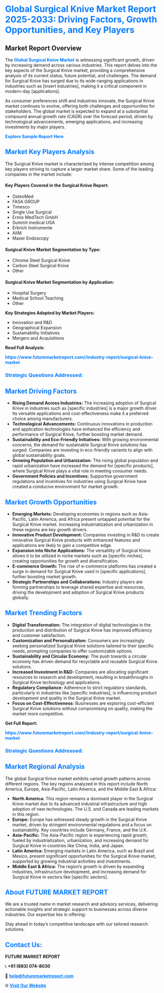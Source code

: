 <h1 style="color: #007BFF;">Global Surgical Knive Market Report 2025-2033: Driving Factors, Growth Opportunities, and Key Players</h1>

<section id="overview">
<h2>Market Report Overview</h2>
<p>The <a href="https://www.futuremarketreport.com//industry-report/surgical-knive-market" style="color: #007BFF; text-decoration: none;"><strong>Global Surgical Knive Market</strong></a> is witnessing significant growth, driven by increasing demand across various industries. This report delves into the key aspects of the Surgical Knive market, providing a comprehensive analysis of its current status, future potential, and challenges. The demand for Surgical Knive has surged due to its wide-ranging applications in industries such as [insert industries], making it a critical component in modern-day [applications].</p>
<p>As consumer preferences shift and industries innovate, the Surgical Knive market continues to evolve, offering both challenges and opportunities for stakeholders. The global market is expected to expand at a substantial compound annual growth rate (CAGR) over the forecast period, driven by technological advancements, emerging applications, and increasing investments by major players.</p>
</section>

<section id="overview">
<p><a href="https://www.futuremarketreport.com//request-sample/reportId=64798" style="color: #007BFF; text-decoration: none;"><strong>Explore Sample Report Here</strong></a></p>
</section>

<section id="key-players">
<h2 style="color: #007BFF;">Market Key Players Analysis</h2>
<p>The Surgical Knive market is characterized by intense competition among key players striving to capture a larger market share. Some of the leading companies in the market include:</p>
<h4>Key Players Covered in the Surgical Knive Report:</h4>
<ul><li>OsteoMed</li><li>FASA GROUP</li><li>Timesco</li><li>Single Use Surgical</li><li>Ermis MedTech GmbH</li><li>Summit medical USA</li><li>Erbrich Instrumente</li><li>AIIM</li><li>Maxer Endoscopy</li></ul>
<h4>Surgical Knive Market Segmentation by Type:</h4>
<ul><li>Chrome Steel Surgical Knive</li><li>Carbon Steel Surgical Knive</li><li>Other</li></ul>

<h4>Surgical Knive Market Segmentation by Application:</h4>
<ul><li>Hospital Surgery</li><li>Medical School Teaching</li><li>Other</li></ul>
<p><strong>Key Strategies Adopted by Market Players:</strong></p>
<ul>
<li>Innovation and R&D</li>
<li>Geographical Expansion</li>
<li>Sustainability Initiatives</li>
<li>Mergers and Acquisitions</li>
</ul>
</section>

<section>
<p><strong>Read Full Analysis: </strong></p><a href="https://www.futuremarketreport.com//industry-report/surgical-knive-market" style="color: #007BFF; text-decoration: none;"><strong>https://www.futuremarketreport.com//industry-report/surgical-knive-market</strong></a>
<h3 style="color: #007BFF;">Strategic Questions Addressed:</h3>
</section>

<section id="driving-factors">
<h2 style="color: #007BFF;">Market Driving Factors</h2>
<ul>
<li><strong>Rising Demand Across Industries:</strong> The increasing adoption of Surgical Knive in industries such as [specific industries] is a major growth driver. Its versatile applications and cost-effectiveness make it a preferred choice among manufacturers.</li>
<li><strong>Technological Advancements:</strong> Continuous innovations in production and application technologies have enhanced the efficiency and performance of Surgical Knive, further boosting market demand.</li>
<li><strong>Sustainability and Eco-Friendly Initiatives:</strong> With growing environmental concerns, the demand for sustainable Surgical Knive solutions has surged. Companies are investing in eco-friendly variants to align with global sustainability goals.</li>
<li><strong>Growing Population and Urbanization:</strong> The rising global population and rapid urbanization have increased the demand for [specific products], where Surgical Knive plays a vital role in meeting consumer needs.</li>
<li><strong>Government Policies and Incentives:</strong> Supportive government regulations and incentives for industries using Surgical Knive have created a conducive environment for market growth.</li>
</ul>
</section>

<section id="growth-opportunities">
<h2 style="color: #007BFF;">Market Growth Opportunities</h2>
<ul>
<li><strong>Emerging Markets:</strong> Developing economies in regions such as Asia-Pacific, Latin America, and Africa present untapped potential for the Surgical Knive market. Increasing industrialization and urbanization in these regions are key growth drivers.</li>
<li><strong>Innovative Product Development:</strong> Companies investing in R&D to create innovative Surgical Knive products with enhanced features and applications are likely to gain a competitive edge.</li>
<li><strong>Expansion into Niche Applications:</strong> The versatility of Surgical Knive allows it to be utilized in niche markets such as [specific niches], creating opportunities for growth and diversification.</li>
<li><strong>E-commerce Growth:</strong> The rise of e-commerce platforms has created a surge in demand for Surgical Knive used in [specific applications], further boosting market growth.</li>
<li><strong>Strategic Partnerships and Collaborations:</strong> Industry players are forming partnerships to leverage shared expertise and resources, driving the development and adoption of Surgical Knive products globally.</li>
</ul>
</section>

<section id="trending-factors">
<h2 style="color: #007BFF;">Market Trending Factors</h2>
<ul>
<li><strong>Digital Transformation:</strong> The integration of digital technologies in the production and distribution of Surgical Knive has improved efficiency and customer satisfaction.</li>
<li><strong>Customization and Personalization:</strong> Consumers are increasingly seeking personalized Surgical Knive solutions tailored to their specific needs, prompting companies to offer customizable options.</li>
<li><strong>Sustainability and Circular Economy:</strong> The push towards a circular economy has driven demand for recyclable and reusable Surgical Knive solutions.</li>
<li><strong>Increased Investment in R&D:</strong> Companies are allocating significant resources to research and development, resulting in breakthroughs in Surgical Knive technology and applications.</li>
<li><strong>Regulatory Compliance:</strong> Adherence to strict regulatory standards, particularly in industries like [specific industries], is influencing product development and quality in the Surgical Knive market.</li>
<li><strong>Focus on Cost-Effectiveness:</strong> Businesses are exploring cost-efficient Surgical Knive solutions without compromising on quality, making the market more competitive.</li>
</ul>
</section>

<section>
<p><strong>Get Full Report: </strong></p><a href="https://www.futuremarketreport.com//industry-report/surgical-knive-market" style="color: #007BFF; text-decoration: none;"><strong>https://www.futuremarketreport.com//industry-report/surgical-knive-market</strong></a>
<h3 style="color: #007BFF;">Strategic Questions Addressed:</h3>
</section>


<section id="regional-analysis">
<h2 style="color: #007BFF;">Market Regional Analysis</h2>
<p>The global Surgical Knive market exhibits varied growth patterns across different regions. The key regions analyzed in this report include North America, Europe, Asia-Pacific, Latin America, and the Middle East & Africa:</p>
<ul>
<li><strong>North America:</strong> This region remains a dominant player in the Surgical Knive market due to its advanced industrial infrastructure and high adoption of new technologies. The U.S. and Canada are leading markets in this region.</li>
<li><strong>Europe:</strong> Europe has witnessed steady growth in the Surgical Knive market, driven by stringent environmental regulations and a focus on sustainability. Key countries include Germany, France, and the U.K.</li>
<li><strong>Asia-Pacific:</strong> The Asia-Pacific region is experiencing rapid growth, fueled by industrialization, urbanization, and increasing demand for Surgical Knive in countries like China, India, and Japan.</li>
<li><strong>Latin America:</strong> Emerging markets in Latin America, such as Brazil and Mexico, present significant opportunities for the Surgical Knive market, supported by growing industrial activities and investments.</li>
<li><strong>Middle East & Africa:</strong> The region’s growth is driven by expanding industries, infrastructure development, and increasing demand for Surgical Knive in sectors like [specific sectors].</li>
</ul>
</section>

<footer>
<h2 style="color: #007BFF;">About FUTURE MARKET REPORT</h2>
<p>We are a trusted name in market research and advisory services, delivering actionable insights and strategic support to businesses across diverse industries. Our expertise lies in offering:</p>

<p>Stay ahead in today’s competitive landscape with our tailored research solutions.</p>

<h2 style="color: #007BFF;">Contact Us:</h2>
<p><strong>FUTURE MARKET REPORT</strong></p>
<p>📞 <strong>+91 (883) 074-8030</strong></p>
<p>📧 <strong><a href="mailto:help@futuremarketreport.com" style="color: #007BFF;">help@futuremarketreport.com</a></strong></p>
<p>🌐 <strong><a href="https://www.futuremarketreport.com/" style="color: #007BFF;">Visit Our Website</a></strong></p>
</footer>